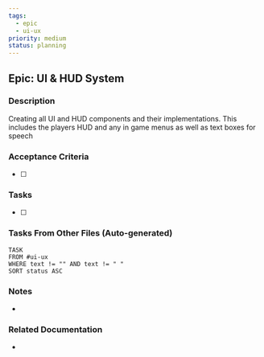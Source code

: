 ```yaml
---
tags:
  - epic
  - ui-ux
priority: medium
status: planning
---
```

## Epic: UI & HUD System

### Description
Creating all UI and HUD components and their implementations. This includes the players HUD and any in game menus as well as text boxes for speech

### Acceptance Criteria
- [ ] 

### Tasks
- [ ] 

### Tasks From Other Files (Auto-generated)
```dataview
TASK 
FROM #ui-ux  
WHERE text != "" AND text != " " 
SORT status ASC
```

### Notes
- 

### Related Documentation
- 

